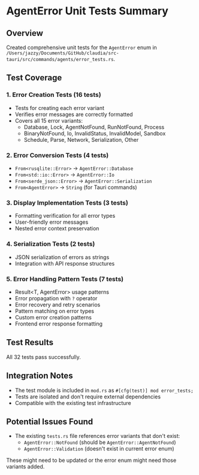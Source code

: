 # AgentError Unit Tests Summary

## Overview
Created comprehensive unit tests for the `AgentError` enum in `/Users/jazzy/Documents/GitHub/claudia/src-tauri/src/commands/agents/error_tests.rs`.

## Test Coverage

### 1. Error Creation Tests (16 tests)
- Tests for creating each error variant
- Verifies error messages are correctly formatted
- Covers all 15 error variants:
  - Database, Lock, AgentNotFound, RunNotFound, Process
  - BinaryNotFound, Io, InvalidStatus, InvalidModel, Sandbox
  - Schedule, Parse, Network, Serialization, Other

### 2. Error Conversion Tests (4 tests)
- `From<rusqlite::Error>` → `AgentError::Database`
- `From<std::io::Error>` → `AgentError::Io`
- `From<serde_json::Error>` → `AgentError::Serialization`
- `From<AgentError>` → `String` (for Tauri commands)

### 3. Display Implementation Tests (3 tests)
- Formatting verification for all error types
- User-friendly error messages
- Nested error context preservation

### 4. Serialization Tests (2 tests)
- JSON serialization of errors as strings
- Integration with API response structures

### 5. Error Handling Pattern Tests (7 tests)
- Result<T, AgentError> usage patterns
- Error propagation with `?` operator
- Error recovery and retry scenarios
- Pattern matching on error types
- Custom error creation patterns
- Frontend error response formatting

## Test Results
All 32 tests pass successfully.

## Integration Notes
- The test module is included in `mod.rs` as `#[cfg(test)] mod error_tests;`
- Tests are isolated and don't require external dependencies
- Compatible with the existing test infrastructure

## Potential Issues Found
- The existing `tests.rs` file references error variants that don't exist:
  - `AgentError::NotFound` (should be `AgentError::AgentNotFound`)
  - `AgentError::Validation` (doesn't exist in current error enum)
  
These might need to be updated or the error enum might need those variants added.